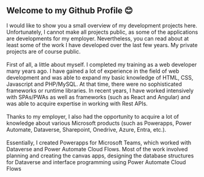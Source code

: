 ## Welcome to my Github Profile 😊
I would like to show you a small overview of my development projects here. Unfortunately, I cannot make all projects public, as some of the applications are developments for my employer. Nevertheless, you can read about at least some of the work I have developed over the last few years. My private projects are of course public.<br><br>
First of all, a little about myself. I completed my training as a web developer many years ago. I have gained a lot of experience in the field of web development and was able to expand my basic knowledge of HTML, CSS, Javascript and PHP/MySQL. At that time, there were no sophisticated frameworks or runtime libraries. In recent years, I have worked intensively with SPAs/PWAs as well as frameworks (such as React and Angular) and was able to acquire expertise in working with Rest APIs.<br><br>
Thanks to my employer, I also had the opportunity to acquire a lot of knowledge about various Microsoft products (such as Powerapps, Power Automate, Dataverse, Sharepoint, Onedrive, Azure, Entra, etc.).
<br><br>
Essentially, I created Powerapps for Microsoft Teams, which worked with Dataverse and Power Automate Cloud Flows. Most of the work involved planning and creating the canvas apps, designing the database structures for Dataverse and interface programming using Power Automate Cloud Flows


<!--
<br><br><br>
<img src="https://api.daily.dev/devcards/f5cf9b1dfdc54719b064e1ef6b8d2898.png?r=agd" width="200" alt="Praetoriani's Dev Card" style="text-align: center;"/>

### Hi there 👋
**praetoriani/praetoriani** is a ✨ _special_ ✨ repository because its `README.md` (this file) appears on your GitHub profile.

Here are some ideas to get you started:

- 🔭 I’m currently working on ...
- 🌱 I’m currently learning ...
- 👯 I’m looking to collaborate on ...
- 🤔 I’m looking for help with ...
- 💬 Ask me about ...
- 📫 How to reach me: ...
- 😄 Pronouns: ...
- ⚡ Fun fact: ...
-->
